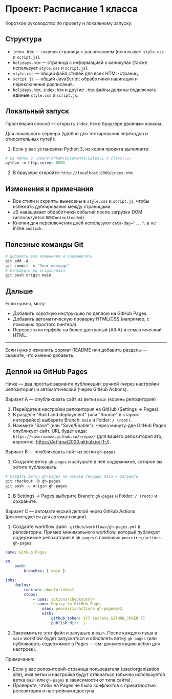 # Проект: Расписание 1 класса

Короткое руководство по проекту и локальному запуску.

## Структура

- `index.htm` — главная страница с расписанием (использует `style.css` и `script.js`).
- `holidays.htm` — страница с информацией о каникулах (также использует `style.css` и `script.js`).
- `style.css` — общий файл стилей для всех HTML-страниц.
- `script.js` — общий JavaScript: обработчики навигации и переключения расписания.
- `holidays.htm`, `index.htm` и другие `.htm` файлы должны подключать единые `style.css` и `script.js`.

## Локальный запуск

Простейший способ — открыть `index.htm` в браузере двойным кликом.

Для локального сервера (удобно для тестирования переходов и относительных путей):

1) Если у вас установлен Python 3, из корня проекта выполните:

```powershell
# из папки c:\Users\Artem\Documents\Sites\1 V class\-1-
python -m http.server 8000
```

2) В браузере откройте: `http://localhost:8000/index.htm`

## Изменения и примечания

- Все стили и скрипты вынесены в `style.css` и `script.js`, чтобы избежать дублирования между страницами.
- JS навешивает обработчики событий после загрузки DOM (используется `DOMContentLoaded`).
- Кнопки для переключения дней используют `data-day="..."`, а не inline `onclick`.

## Полезные команды Git

```powershell
# Добавить все изменения и закоммитить
git add -A
git commit -m "Your message"
# Отправить на origin/main
git push origin main
```

## Дальше

Если нужно, могу:
- Добавить короткую инструкцию по деплою на GitHub Pages.
- Добавить автоматическую проверку HTML/CSS (например, с помощью простого линтера).
- Перевести интерфейс на более доступный (ARIA) и семантический HTML.

---

Если нужно изменить формат README или добавить разделы — скажите, что именно добавить.

## Деплой на GitHub Pages

Ниже — два простых варианта публикации: ручной (через настройки репозитория) и автоматический (через GitHub Actions).

Вариант A — опубликовать сайт из ветки `main` (корень репозитория)

1. Перейдите в настройки репозитория на GitHub (Settings → Pages).
2. В разделе "Build and deployment" (или "Source" в старом интерфейсе) выберите Branch: `main` и Folder: `/ (root)`.
3. Нажмите "Save" (или "Save/Enable"). Через минуту-две GitHub Pages опубликует сайт. URL будет вида: `https://<username>.github.io/<repo>/` (для вашего репозитория это, вероятно, https://ArtIgnat2000.github.io/-1-/).

Вариант B — опубликовать сайт из ветки `gh-pages`

1. Создайте ветку `gh-pages` и запушьте в неё содержимое, которое вы хотите публиковать:

```powershell
# Создать ветку gh-pages на основе текущей main и запушить
git checkout -b gh-pages
git push -u origin gh-pages
```

2. В Settings → Pages выберите Branch: `gh-pages` и Folder: `/ (root)` и сохраните.

Вариант C — автоматический деплой через GitHub Actions (рекомендуется для автоматизации)

1. Создайте workflow файл `.github/workflows/gh-pages.yml` в репозитории. Пример минимального workflow, который публикует содержимое репозитория в `gh-pages` с помощью `peaceiris/actions-gh-pages`:

```yaml
name: GitHub Pages

on:
	push:
		branches: [ main ]

jobs:
	deploy:
		runs-on: ubuntu-latest
		steps:
			- uses: actions/checkout@v4
			- name: Deploy to GitHub Pages
				uses: peaceiris/actions-gh-pages@v3
				with:
					github_token: ${{ secrets.GITHUB_TOKEN }}
					publish_dir: ./
```

2. Закоммитьте этот файл и запушьте в `main`. После каждого пуша в `main` workflow будет запускаться и обновлять ветку `gh-pages` (или публиковать содержимое в Pages — см. документацию action для настроек).

Примечания:
- Если у вас репозиторий-страница пользователя (user/organization site), имя ветки и настройка будут отличаться (обычно используется ветка `main` или `gh-pages` в зависимости от типа сайта).
- Проверьте, чтобы на Pages не было конфликтов с приватностью репозитория и настройками доступа.

